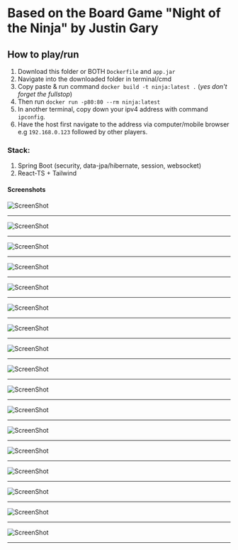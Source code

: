 # Based on the Board Game "Night of the Ninja" by Justin Gary

## How to play/run

1. Download this folder or BOTH `Dockerfile` and `app.jar`
2. Navigate into the downloaded folder in terminal/cmd
3. Copy paste & run command `docker build -t ninja:latest .` (_yes don't forget the fullstop_)
4. Then run `docker run -p80:80 --rm ninja:latest `
5. In another terminal, copy down your ipv4 address with command `ipconfig`.
6. Have the host first navigate to the address via computer/mobile browser e.g `192.168.0.123` followed by other
   players.

### Stack:

1. Spring Boot (security, data-jpa/hibernate, session, websocket)
2. React-TS + Tailwind

#### Screenshots

![ScreenShot](/screenshots/1.png)
<hr/>

![ScreenShot](/screenshots/2.png)
<hr/>

![ScreenShot](/screenshots/3.png)
<hr/>

![ScreenShot](/screenshots/4.png)
<hr/>

![ScreenShot](/screenshots/5.png)
<hr/>

![ScreenShot](/screenshots/6.png)
<hr/>

![ScreenShot](/screenshots/7.png)
<hr/>

![ScreenShot](/screenshots/8.png)
<hr/>

![ScreenShot](/screenshots/9.png)
<hr/>

![ScreenShot](/screenshots/10.png)
<hr/>

![ScreenShot](/screenshots/11.png)
<hr/>

![ScreenShot](/screenshots/12.png)
<hr/>

![ScreenShot](/screenshots/13.png)
<hr/>

![ScreenShot](/screenshots/14.png)
<hr/>

![ScreenShot](/screenshots/15.png)
<hr/>

![ScreenShot](/screenshots/16.png)
<hr/>

![ScreenShot](/screenshots/17.png)
<hr/>

